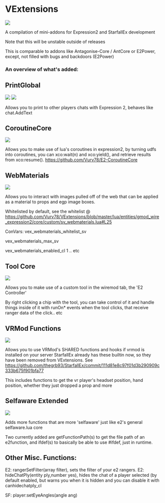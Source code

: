 # VExtensions
![](https://img.shields.io/badge/epic%3F-yes-blue)

A compilation of mini-addons for Expression2 and StarfallEx development

Note that this will be unstable outside of releases

This is comparable to addons like Antagonise-Core / AntCore or E2Power, except, not filled with bugs and backdoors (E2Power)

### An overview of what's added:

## PrintGlobal
![](https://img.shields.io/badge/StarfallEx-no-red)
![](https://img.shields.io/badge/Expression-yes-green)

Allows you to print to other players chats with Expression 2, behaves like chat.AddText

## CoroutineCore
![](https://img.shields.io/badge/Expression-yes-green)

Allows you to make use of lua's coroutines in expression2, by turning udfs into coroutines, you can xco:wait(n) and xco:yield(), and retrieve results from xco:resume().
https://github.com/Vurv78/E2-CoroutineCore

## WebMaterials
![](https://img.shields.io/badge/Expression-yes-green)

Allows you to interact with images pulled off of the web that can be applied as a material to props and egp image boxes.

Whitelisted by default, see the whitelist @ https://github.com/Vurv78/VExtensions/blob/master/lua/entities/gmod_wire_expression2/core/custom/sv_webmaterials.lua#L25

ConVars:
vex_webmaterials_whitelist_sv

vex_webmaterials_max_sv

vex_webmaterials_enabled_cl 1 .. etc

## Tool Core
![](https://img.shields.io/badge/Expression-yes-green)

Allows you to make use of a custom tool in the wiremod tab, the 'E2 Controller'

By right clicking a chip with the tool, you can take control of it and handle things inside of it with runOn* events when the tool clicks, that receive ranger data of the click.. etc

## VRMod Functions
![](https://img.shields.io/badge/Expression-yes-green)

Allows you to use VRMod's SHARED functions and hooks if vrmod is installed on your server
StarfallEx already has these builtin now, so they have been removed from VExtensions. See https://github.com/thegrb93/StarfallEx/commit/111d81e8c97f01d3b290909c333b675f901bfa77

This includes functions to get the vr player's headset position, hand position, whether they just dropped a prop and more


## Selfaware Extended
![](https://img.shields.io/badge/Expression-yes-green)

Adds more functions that are more 'selfaware' just like e2's general selfaware.lua core

Two currently added are getFunctionPath(s) to get the file path of an e2function, and ifdef(s) to basically be able to use #ifdef, just in runtime.

## Other Misc. Functions:
E2: rangerSetFilter(array filter), sets the filter of your e2 rangers.
E2: hideChatPly(entity ply,number yes), hides the chat of a player selected (by default enabled, but warns you when it is hidden and you can disable it with canhidechatply_cl

SF: player:setEyeAngles(angle ang)
